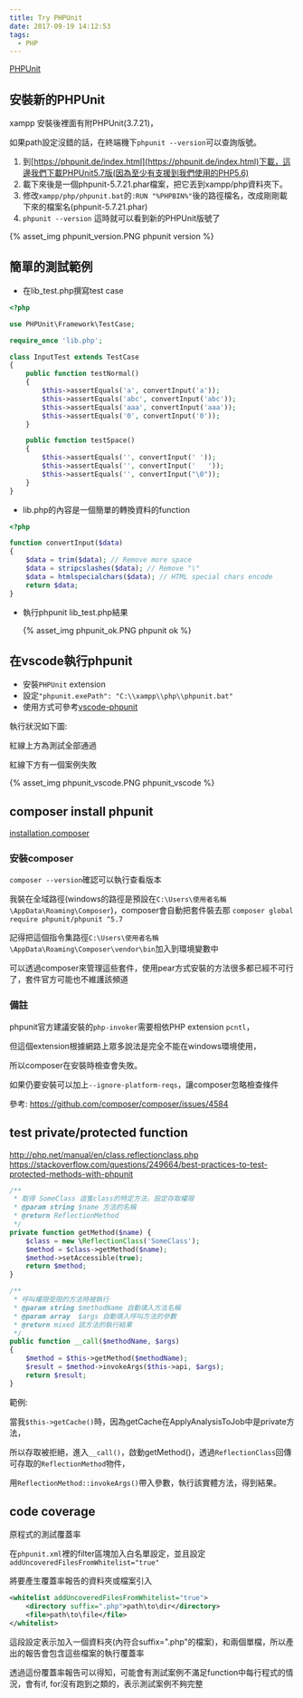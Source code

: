 ```yaml
---
title: Try PHPUnit
date: 2017-09-19 14:12:53
tags:
  - PHP
---
```

[PHPUnit](https://phpunit.de/index.html)

## 安裝新的PHPUnit

xampp 安裝後裡面有附PHPUnit(3.7.21)，

如果path設定沒錯的話，在終端機下`phpunit --version`可以查詢版號。

1. 到​[https://phpunit.de/index.html](https://phpunit.de/index.html)下載，這邊我們下載PHPUnit5.7版(因為至少有支援到我們使用的PHP5.6)
2. 載下來後是一個phpunit-5.7.21.phar檔案，把它丟到xampp/php資料夾下。
3. 修改`xampp/php/phpunit.bat`的`:RUN "%PHPBIN%"`後的路徑檔名，改成剛剛載下來的檔案名(phpunit-5.7.21.phar)
4. `phpunit --version` 這時就可以看到新的PHPUnit版號了

{% asset_img phpunit_version.PNG phpunit version %}

<!--more-->

## 簡單的測試範例

* 在lib_test.php撰寫test case

```PHP
<?php

use PHPUnit\Framework\TestCase;

require_once 'lib.php';

class InputTest extends TestCase
{
    public function testNormal()
    {
        $this->assertEquals('a', convertInput('a'));
        $this->assertEquals('abc', convertInput('abc'));
        $this->assertEquals('aaa', convertInput('aaa'));
        $this->assertEquals('0', convertInput('0'));
    }

    public function testSpace()
    {
        $this->assertEquals('', convertInput(' '));
        $this->assertEquals('', convertInput('   '));
        $this->assertEquals('', convertInput("\0"));
    }
}
```

* lib.php的內容是一個簡單的轉換資料的function

```PHP
<?php

function convertInput($data)
{
    $data = trim($data); // Remove more space
    $data = stripcslashes($data); // Remove "\"
    $data = htmlspecialchars($data); // HTML special chars encode
    return $data;
}
```

* 執行phpunit lib_test.php結果

  {% asset_img phpunit_ok.PNG phpunit ok %}

## 在vscode執行phpunit

* 安裝`PHPUnit` extension
* 設定`"phpunit.exePath": "C:\\xampp\\php\\phpunit.bat"`
* 使用方式可參考[vscode-phpunit](https://github.com/elonmallin/vscode-phpunit)

執行狀況如下圖:

紅線上方為測試全部通過

紅線下方有一個案例失敗

{% asset_img phpunit_vscode.PNG phpunit_vscode %}

## composer install phpunit

[installation.composer](https://phpunit.de/manual/current/en/installation.html#installation.composer)

### 安裝composer

`composer --version`確認可以執行查看版本

我裝在全域路徑(windows的路徑是預設在`C:\Users\使用者名稱\AppData\Roaming\Composer`)，composer會自動把套件裝去那
`composer global require phpunit/phpunit ^5.7`

記得把這個指令集路徑`C:\Users\使用者名稱\AppData\Roaming\Composer\vendor\bin`加入到環境變數中

可以透過composer來管理這些套件，使用pear方式安裝的方法很多都已經不可行了，套件官方可能也不維護該頻道

### 備註

phpunit官方建議安裝的`php-invoker`需要相依PHP extension `pcntl`，

但這個extension根據網路上眾多說法是完全不能在windows環境使用，

所以composer在安裝時檢查會失敗。

如果仍要安裝可以加上`--ignore-platform-reqs`，讓composer忽略檢查條件

參考: <https://github.com/composer/composer/issues/4584>

## test private/protected function

<http://php.net/manual/en/class.reflectionclass.php>
<https://stackoverflow.com/questions/249664/best-practices-to-test-protected-methods-with-phpunit>

```PHP
/**
 * 取得 SomeClass 這隻class的特定方法，設定存取權限
 * @param string $name 方法的名稱
 * @return ReflectionMethod
 */
private function getMethod($name) {
    $class = new \ReflectionClass('SomeClass');
    $method = $class->getMethod($name);
    $method->setAccessible(true);
    return $method;
}

/**
 * 呼叫權限受限的方法時被執行
 * @param string $methodName 自動填入方法名稱
 * @param array  $args 自動填入呼叫方法的參數
 * @return mixed 該方法的執行結果
 */
public function __call($methodName, $args)
{
    $method = $this->getMethod($methodName);
    $result = $method->invokeArgs($this->api, $args);
    return $result;
}
```

範例:

當我`$this->getCache()`時，因為getCache在ApplyAnalysisToJob中是private方法，

所以存取被拒絕，進入`__call()`，啟動getMethod()，透過`ReflectionClass`回傳可存取的`ReflectionMethod`物件，

用`ReflectionMethod::invokeArgs()`帶入參數，執行該實體方法，得到結果。

## code coverage

原程式的測試覆蓋率

在`phpunit.xml`裡的filter區塊加入白名單設定，並且設定`addUncoveredFilesFromWhitelist="true"`

將要產生覆蓋率報告的資料夾或檔案引入

```xml
<whitelist addUncoveredFilesFromWhitelist="true">
    <directory suffix=".php">path\to\dir</directory>
    <file>path\to\file</file>
</whitelist>
```

這段設定表示加入一個資料夾(內符合suffix=".php"的檔案)，和兩個單檔，所以產出的報告會包含這些檔案的執行覆蓋率

透過這份覆蓋率報告可以得知，可能會有測試案例不滿足function中每行程式的情況，會有if, for沒有跑到之類的，表示測試案例不夠完整
